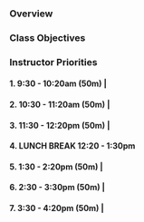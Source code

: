 ### Overview

### Class Objectives

### Instructor Priorities

#### 1. 9:30 - 10:20am (50m) |

#### 2. 10:30 - 11:20am (50m) |

#### 3. 11:30 - 12:20pm (50m) |

#### 4. LUNCH BREAK 12:20 - 1:30pm

#### 5. 1:30 - 2:20pm (50m) |

#### 6. 2:30 - 3:30pm (50m) |

#### 7. 3:30 - 4:20pm (50m) |
